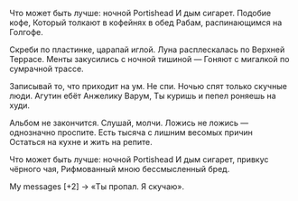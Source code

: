Что может быть лучше: ночной Portishead
И дым сигарет. Подобие кофе,
Который толкают в кофейнях в обед
Рабам, распинающимся на Голгофе.

Скреби по пластинке, царапай иглой.
Луна расплескалась по Верхней Террасе.
Менты закусились с ночной тишиной —
Гоняют с мигалкой по сумрачной трассе.

Записывай то, что приходит на ум.
Не спи. Ночью спят только скучные люди.
Агутин ебёт Анжелику Варум,
Ты куришь и пепел роняешь на худи.

Альбом не закончится. Слушай, молчи.
Ложись не ложись — однозначно проспите.
Есть тысяча с лишним весомых причин  
Остаться на кухне и жить на репите.

Что может быть лучше: ночной Portishead
И дым сигарет, привкус чёрного чая,
Рифмованный мною бессмысленный бред.

My messages [+2] → «Ты пропал. Я скучаю».